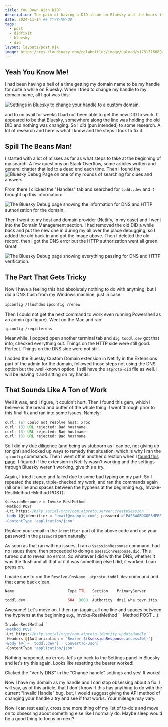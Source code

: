 ```yaml
---
title: You Down With DID?
description: The pain of having a DID issue on Bluesky and the hours it took to research and fix.
date: 2024-11-14 ## YYYY-MM-DD
tags:
  - post
  - didfixit
  - bluesky
  - did
layout: layouts/post.njk
image: https://res.cloudinary.com/colabottles/image/upload/v1731376889/did-card.png
---
```


## Yeah You Know Me&excl;

I had been having a hell of a time getting my domain name to be my handle for quite a while on Bluesky. When I tried to change my handle to my domain name, all I got was this:

![Settings in Bluesky to change your handle to a custom domain.](https://res.cloudinary.com/colabottles/image/upload/v1731640373/settings.png)

and to no avail for weeks I had not been able to get the new DID to work. It appeared to be that Bluesky, somewhere along the line was holding the old DID and nothing was changing. So I *did* (pun intended) to some research. A lot of research and here is what I know and the steps I took to fix it.

## Spill The Beans Man&excl;

I started with a lot of misses as far as what steps to take at the beginning of my search. A few questions on Stack Overflow, some articles written and general chatter that led to a dead end each time. Then I found the ![Bluesky Debug Page](https://bsky-debug.app/) on one of my rounds of searching for clues and answers.

From there I clicked the "Handles" tab and searched for `toddl.dev` and it brought up this information:

![The Bluesky Debug page showing the information for DNS and HTTP authorization for the domain.](https://res.cloudinary.com/colabottles/image/upload/v1731640855/debug.jpg)

Then I went to my host and domain provider (Netlify, in my case) and I went into the Domain Management section. I had removed the old DID a while back and put the new one in during my all over the place debugging, so I added the old back in and got the image above. Then I deleted the old record, then I got the DNS error but the HTTP authorization  went all green. Great!

![The Bluesky Debug page showing everything passing for DNS and HTTP verification.](https://res.cloudinary.com/colabottles/image/upload/v1731640855/dnspoo.jpg)

## The Part That Gets Tricky

Now I have a feeling this had absolutely nothing to do with anything, but I did a DNS flush from my Windows machine, just in case. 

`ipconfig /flushdns`
`ipconfig /renew`

Then I could not get the next command to work even running Powershell as an admin (go figure). Went on the Mac and ran:

`ipconfig /registerdns`

Meanwhile, I popped open another terminal tab and `dig toddl.dev` got that info, checked everything out. Things on the HTTP side were still good. Perfect. Things on the DNS side were not still.

I added the Bluesky Custom Domain extension in Netlify in the Extensions part of the admin for the domain, followed those steps not using the DNS option but the .well-known option. I still have the `atproto-did` file as well. I will be leaving it and sitting on my hands.

## That Sounds Like A Ton of Work

Well it was, and I figure, it couldn&apos;t hurt. Then I found this gem, which I believe is the bread and butter of the whole thing. I went through prior to this final fix and ran into some issues. Namely:

```java
curl: (6) Could not resolve host: xrpc
curl: (3) URL rejected: Bad hostname
curl: (3) URL rejected: Bad hostname
curl: (3) URL rejected: Bad hostname
```

So I did my due diligence (and being as stubborn as I can be, not giving up tonight) and looked up ways to remedy that situation, which is why I ran the `ipconfig` commands. Then I went off in another direction when I [found this page](http://pxtl.ca/2023/12/13/bluesky-api/). I figured if the extension in Netlify wasn't working and the settings through Bluesky weren't working, give this a try.

Again, I tried it once and failed due to some bad typing on my part. So I repeated the steps, triple-checked my work, and ran the commands again (all one line and spaces between the hyphens at the beginning e.g., Invoke-RestMethod -Method POST):

```js
$sessionResponse = Invoke-RestMethod 
-Method POST 
-Uri https://bsky.social/xrpc/com.atproto.server.createSession ` 
-body (@{identifier = 'email@example.com'; password ='PASSWORDGOESHERE'} | ConvertTo-Json) ` 
-ContentType 'application/json'
```

Replace your email in the `identifier` part of the above code and use your password in the `password` part naturally.

As soon as that ran with no issues, I ran a `$sessionResponse` command, had no issues there, then proceeded to doing a `$sessionresponse.did`. This turned out to reveal no errors. So whatever I did with the DNS, whether it was the flush and all that or if it was something else I did, it worked. I can press on.

I made sure to run the `Resolve-DnsName _atproto.toddl.dev` command and that came back clean.

```php
Name                        Type TTL   Section    PrimaryServer               NameAdministrator
----                        ---- ---   -------    -------------               ---------
toddl.dev                   SOA  3600  Authority  dns1.wha.tevr.itis          hostmaster.your.com
```

Awesome&excl; Let's move on. I then ran (again, all one line and spaces between the hyphens at the beginning e.g., Invoke-RestMethod ` -Method POST ...):

```php
Invoke-RestMethod ` 
-Method POST ` 
-Uri https://bsky.social/xrpc/com.atproto.identity.updateHandle ` 
-Headers @{Authorization = "Bearer $($sessionResponse.accessJwt)"} ` 
-Body (@{ = 'toddl.dev'} | ConvertTo-Json) ` 
-ContentType 'application/json'
```

Nothing happened, no errors. let's go back to the Settings panel in Bluesky and let's try this again. Looks like resetting the bearer worked&excl;

Clicked the "Verify DNS" in the "Change handle" settings and yes&excl; It works&excl;

Now I have my domain as my handle and I can stop obsessing about a fix. I will say, as of this article, that I don't know if this has anything to do with the current "Invalid Handle" bug, but, I would suggest giving the API method of changing your handle a try and see if that works. Your mileage may vary.

Now I can rest easily, cross one more thing off my list of to-do's and move on to obsessing about something else like I normally do. Maybe sleep would be a good thing to focus on next&quest;